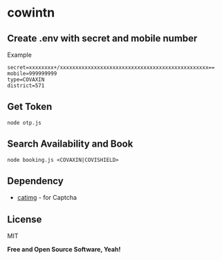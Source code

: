 # cowintn

## Create .env with secret and mobile number

Example
```properties
secret=xxxxxxxx+/xxxxxxxxxxxxxxxxxxxxxxxxxxxxxxxxxxxxxxxxxxxxxxxx==
mobile=999999999
type=COVAXIN
district=571
```

## Get Token
```shell
node otp.js
```

## Search Availability and Book
```shell
node booking.js <COVAXIN|COVISHIELD>
```
## Dependency
- [catimg](https://github.com/posva/catimg) - for Captcha

## License

MIT

**Free and Open Source Software, Yeah!**
